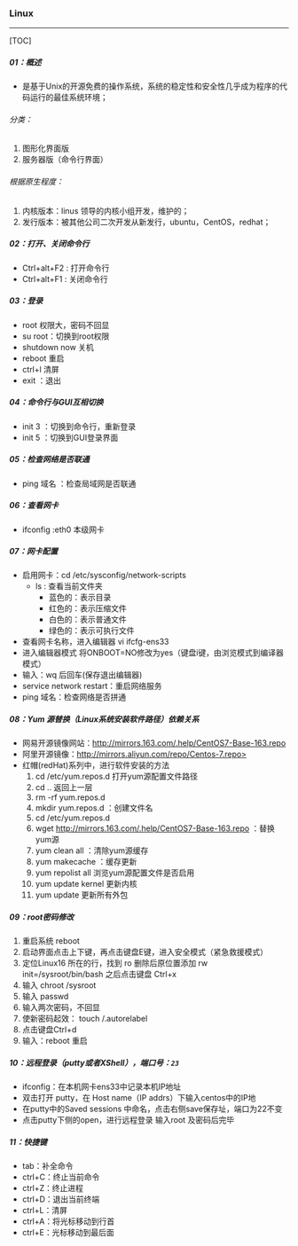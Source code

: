 ### Linux 

------

[TOC]

##### 01：概述

- 是基于Unix的开源免费的操作系统，系统的稳定性和安全性几乎成为程序的代码运行的最佳系统环境；

###### 分类：

1. 图形化界面版
2. 服务器版（命令行界面）

###### 根据原生程度：

1. 内核版本：linus 领导的内核小组开发，维护的；
2. 发行版本：被其他公司二次开发从新发行，ubuntu，CentOS，redhat；

##### 02：打开、关闭命令行

- Ctrl+alt+F2 : 打开命令行
- Ctrl+alt+F1 : 关闭命令行

##### 03：登录

- root 权限大，密码不回显 
- su root：切换到root权限
- shutdown now 关机
- reboot 重启
- ctrl+l 清屏
- exit ：退出

##### 04：命令行与GUI互相切换

- init 3 ：切换到命令行，重新登录
- init 5 ：切换到GUI登录界面

##### 05：检查网络是否联通

- ping 域名 ：检查局域网是否联通


##### 06：查看网卡

- ifconfig :eth0 本级网卡

##### 07：网卡配置

- 启用网卡：cd /etc/sysconfig/network-scripts
  - ls : 查看当前文件夹 
    - 蓝色的：表示目录
    - 红色的：表示压缩文件
    - 白色的：表示普通文件
    - 绿色的：表示可执行文件
- 查看网卡名称，进入编辑器 vi ifcfg-ens33
- 进入编辑器模式 将ONBOOT=NO修改为yes（键盘i键，由浏览模式到编译器模式）
- 输入：wq 后回车(保存退出编辑器) 
- service network restart：重启网络服务 
- ping 域名：检查网络是否拼通

##### 08：Yum 源替换（Linux系统安装软件路径）依赖关系

- 网易开源镜像网站：http://mirrors.163.com/.help/CentOS7-Base-163.repo
- 阿里开源镜像：http://mirrors.aliyun.com/repo/Centos-7.repo> 
- 红帽(redHat)系列中，进行软件安装的方法
  1. cd /etc/yum.repos.d 打开yum源配置文件路径
  2. cd .. 返回上一层
  3. rm -rf yum.repos.d
  4. mkdir yum.repos.d ：创建文件名
  5. cd /etc/yum.repos.d
  6. wget <http://mirrors.163.com/.help/CentOS7-Base-163.repo> ：替换yum源
  7. yum clean all ：清除yum源缓存
  8. yum makecache ：缓存更新
  9. yum repolist all 浏览yum源配置文件是否启用
  10. yum update kernel 更新内核
  11. yum update 更新所有外包

##### 09：root密码修改

1. 重启系统 reboot
2. 启动界面点击上下键，再点击键盘E键，进入安全模式（紧急救援模式）
3. 定位Linux16 所在的行，找到 ro 删除后原位置添加 rw init=/sysroot/bin/bash 之后点击键盘 Ctrl+x
4. 输入 chroot /sysroot
5. 输入 passwd
6. 输入两次密码，不回显
7. 使新密码起效： touch /.autorelabel
8. 点击键盘Ctrl+d
9. 输入：reboot 重启

##### 10：远程登录（putty或者XShell），端口号：`23`

- ifconfig：在本机网卡ens33中记录本机IP地址 
- 双击打开 putty，在 Host name（IP addrs）下输入centos中的IP地
- 在putty中的Saved sessions 中命名，点击右侧save保存址，端口为22不变 
- 点击putty下侧的open，进行远程登录 输入root 及密码后完毕

##### 11：快捷键

- tab：补全命令 
- ctrl+C：终止当前命令
- ctrl+Z：终止进程
- ctrl+D：退出当前终端
- ctrl+L：清屏
- ctrl+A：将光标移动到行首
- ctrl+E：光标移动到最后面


